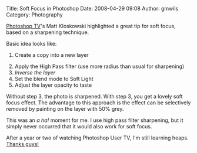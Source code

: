 Title: Soft Focus in Photoshop
Date: 2008-04-29 09:08
Author: gmwils
Category: Photography

[Photoshop TV][]'s Matt Kloskowski highlighted a great tip for soft
focus, based on a sharpening technique.

</p>

Basic idea looks like:

</p>

1.  Create a copy into a new layer
    </p>
    <p>
2.  Apply the High Pass filter (use more radius than usual for
    sharpening)
3.  *Inverse the layer*
4.  Set the blend mode to Soft Light
5.  Adjust the layer opacity to taste

</p>

Without step 3, the photo is sharpened. With step 3, you get a lovely
soft focus effect. The advantage to this approach is the effect can be
selectively removed by painting on the layer with 50% grey.

</p>

This was an *a ha!* moment for me. I use high pass filter sharpening,
but it simply never occurred that it would also work for soft focus.

</p>

After a year or two of watching Photoshop User TV, I'm still learning
heaps. [Thanks guys!][]

</p>

  [Photoshop TV]: http://www.photoshopusertv.com/?p=255
  [Thanks guys!]: http://www.photoshopusertv.com/
